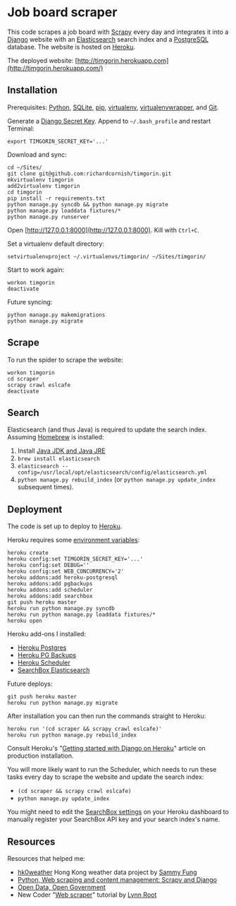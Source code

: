 # Job board scraper

This code scrapes a job board with [Scrapy](http://scrapy.org/) every day and integrates it into a [Django](https://www.djangoproject.com/) website with an [Elasticsearch](http://www.elasticsearch.org/) search index and a [PostgreSQL](http://www.postgresql.org/) database. The website is hosted on [Heroku](https://www.heroku.com/).

The deployed website: [http://timgorin.herokuapp.com](http://timgorin.herokuapp.com/)

## Installation

Prerequisites: [Python](https://www.python.org/), [SQLite](http://www.sqlite.org/), [pip](https://pip.pypa.io/), [virtualenv](http://virtualenv.readthedocs.org/), [virtualenvwrapper](http://virtualenvwrapper.readthedocs.org/), and [Git](http://git-scm.com/).

Generate a [Django Secret Key](http://www.miniwebtool.com/django-secret-key-generator/). Append to `~/.bash_profile` and restart Terminal:

```
export TIMGORIN_SECRET_KEY='...'
```

Download and sync:

```
cd ~/Sites/
git clone git@github.com:richardcornish/timgorin.git
mkvirtualenv timgorin
add2virtualenv timgorin
cd timgorin
pip install -r requirements.txt
python manage.py syncdb && python manage.py migrate
python manage.py loaddata fixtures/*
python manage.py runserver
```

Open [http://127.0.0.1:8000](http://127.0.0.1:8000). Kill with `Ctrl+C`.

Set a virtualenv default directory:

```
setvirtualenvproject ~/.virtualenvs/timgorin/ ~/Sites/timgorin/
```

Start to work again:

```
workon timgorin
deactivate
```

Future syncing:

```
python manage.py makemigrations
python manage.py migrate
```

## Scrape

To run the spider to scrape the website:

```
workon timgorin
cd scraper
scrapy crawl eslcafe
deactivate
```

## Search

Elasticsearch (and thus Java) is required to update the search index. Assuming [Homebrew](http://brew.sh/) is installed:

1. Install [Java JDK and Java JRE](http://www.oracle.com/technetwork/java/javase/downloads/index.html)
2. `brew install elasticsearch`
3. `elasticsearch --config=/usr/local/opt/elasticsearch/config/elasticsearch.yml`
4. `python manage.py rebuild_index` (or `python manage.py update_index` subsequent times).

## Deployment

The code is set up to deploy to [Heroku](https://www.heroku.com/).

Heroku requires some [environment variables](https://devcenter.heroku.com/articles/config-vars):

```
heroku create
heroku config:set TIMGORIN_SECRET_KEY='...'
heroku config:set DEBUG=''
heroku config:set WEB_CONCURRENCY='2'
heroku addons:add heroku-postgresql
heroku addons:add pgbackups
heroku addons:add scheduler
heroku addons:add searchbox
git push heroku master
heroku run python manage.py syncdb
heroku run python manage.py loaddata fixtures/*
heroku open
```

Heroku add-ons I installed:

- [Heroku Postgres](https://addons.heroku.com/heroku-postgresql)
- [Heroku PG Backups](https://addons.heroku.com/pgbackups)
- [Heroku Scheduler](https://addons.heroku.com/scheduler)
- [SearchBox Elasticsearch](https://addons.heroku.com/searchbox)

Future deploys:

```
git push heroku master
heroku run python manage.py migrate
```

After installation you can then run the commands straight to Heroku:

```
heroku run '(cd scraper && scrapy crawl eslcafe)'
heroku run python manage.py rebuild_index
```

Consult Heroku's "[Getting started with Django on Heroku](https://devcenter.heroku.com/articles/getting-started-with-django)" article on production installation.

You will more likely want to run the Scheduler, which needs to run these tasks every day to scrape the website and update the search index:

- `(cd scraper && scrapy crawl eslcafe)`
- `python manage.py update_index`

You might need to edit the [SearchBox settings](https://dashboard.searchly.com/6886/indices) on your Heroku dashboard to manually register your SearchBox API key and your search index's name.

## Resources

Resources that helped me:

- [hk0weather](https://github.com/sammyfung/hk0weather) Hong Kong weather data project by [Sammy Fung](http://sammy.hk/)
- [Python, Web scraping and content management: Scrapy and Django](http://www.slideshare.net/sammyfung/python-web-scraping-and-content-management-scrapy-and-django)
- [Open Data, Open Government](http://www.slideshare.net/sammyfung/hk0weather-barcamp)
- New Coder "[Web scraper](http://newcoder.io/scrape/)" tutorial by [Lynn Root](http://www.roguelynn.com/)
